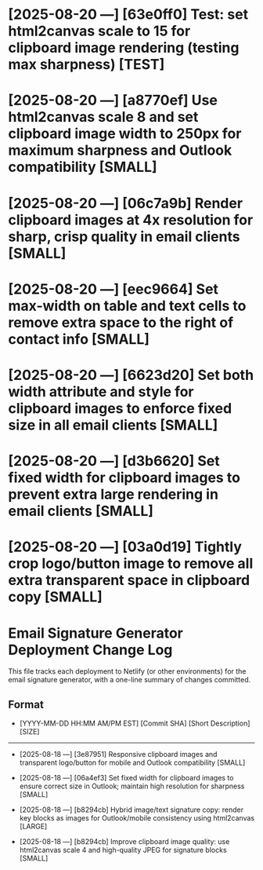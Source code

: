 # [2025-08-20  —] [63e0ff0] Test: set html2canvas scale to 15 for clipboard image rendering (testing max sharpness) [TEST]
# [2025-08-20  —] [a8770ef] Use html2canvas scale 8 and set clipboard image width to 250px for maximum sharpness and Outlook compatibility [SMALL]
# [2025-08-20  —] [06c7a9b] Render clipboard images at 4x resolution for sharp, crisp quality in email clients [SMALL]
# [2025-08-20  —] [eec9664] Set max-width on table and text cells to remove extra space to the right of contact info [SMALL]
# [2025-08-20  —] [6623d20] Set both width attribute and style for clipboard images to enforce fixed size in all email clients [SMALL]
# [2025-08-20  —] [d3b6620] Set fixed width for clipboard images to prevent extra large rendering in email clients [SMALL]
# [2025-08-20  —] [03a0d19] Tightly crop logo/button image to remove all extra transparent space in clipboard copy [SMALL]
# Email Signature Generator Deployment Change Log

This file tracks each deployment to Netlify (or other environments) for the email signature generator, with a one-line summary of changes committed.

## Format
- [YYYY-MM-DD HH:MM AM/PM EST] [Commit SHA] [Short Description] [SIZE]

---

- [2025-08-18  —] [3e87951] Responsive clipboard images and transparent logo/button for mobile and Outlook compatibility [SMALL]

- [2025-08-18  —] [06a4ef3] Set fixed width for clipboard images to ensure correct size in Outlook; maintain high resolution for sharpness [SMALL]

- [2025-08-18  —] [b8294cb] Hybrid image/text signature copy: render key blocks as images for Outlook/mobile consistency using html2canvas [LARGE]

- [2025-08-18  —] [b8294cb] Improve clipboard image quality: use html2canvas scale 4 and high-quality JPEG for signature blocks [SMALL]
